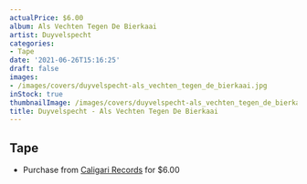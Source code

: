 ```yaml
---
actualPrice: $6.00
album: Als Vechten Tegen De Bierkaai
artist: Duyvelspecht
categories:
- Tape
date: '2021-06-26T15:16:25'
draft: false
images:
- /images/covers/duyvelspecht-als_vechten_tegen_de_bierkaai.jpg
inStock: true
thumbnailImage: /images/covers/duyvelspecht-als_vechten_tegen_de_bierkaai-thumb.jpg
title: Duyvelspecht - Als Vechten Tegen De Bierkaai
---
```


## Tape
* Purchase from [Caligari Records](https://caligarirecords.storenvy.com/products/24439344-duyvelspecht-als-vechten-tegen-de-bierkaai) for $6.00
